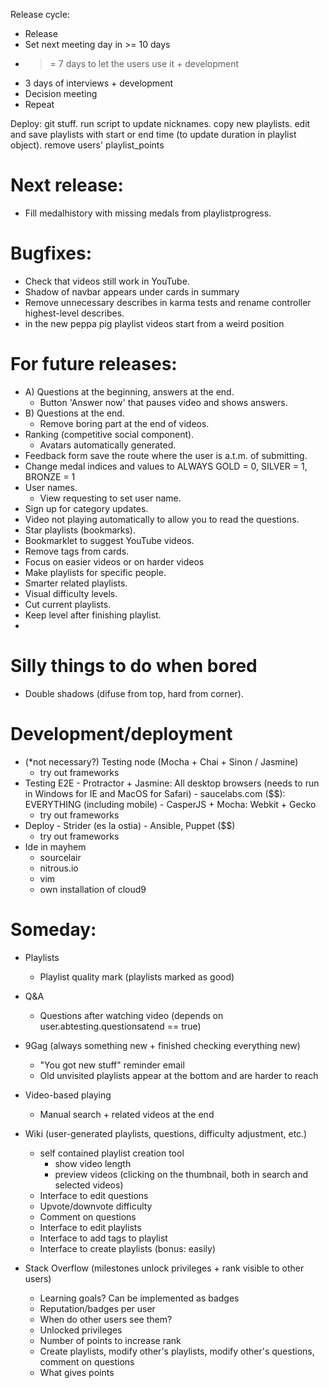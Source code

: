 Release cycle:
- Release
- Set next meeting day in >= 10 days
- >= 7 days to let the users use it  + development
- 3 days of interviews               + development
- Decision meeting
- Repeat

Deploy:
git stuff.
run script to update nicknames.
copy new playlists.
edit and save playlists with start or end time (to update duration in playlist object).
remove users' playlist_points

# Next release:

- Fill medalhistory with missing medals from playlistprogress.

# Bugfixes:

- Check that videos still work in YouTube.
- Shadow of navbar appears under cards in summary
- Remove unnecessary describes in karma tests and rename controller highest-level describes.
- in the new peppa pig playlist videos start from a weird position

# For future releases:
- A) Questions at the beginning, answers at the end.
    - Button 'Answer now' that pauses video and shows answers.
- B) Questions at the end.
    - Remove boring part at the end of videos.
- Ranking (competitive social component).
    - Avatars automatically generated.
- Feedback form save the route where the user is a.t.m. of submitting.
- Change medal indices and values to ALWAYS GOLD = 0, SILVER = 1, BRONZE = 1
- User names.
    - View requesting to set user name.
- Sign up for category updates.
- Video not playing automatically to allow you to read the questions.
- Star playlists (bookmarks).
- Bookmarklet to suggest YouTube videos.
- Remove tags from cards.
- Focus on easier videos or on harder videos
- Make playlists for specific people.
- Smarter related playlists.
- Visual difficulty levels.
- Cut current playlists.
- Keep level after finishing playlist.
- 

# Silly things to do when bored
- Double shadows (difuse from top, hard from corner).


# Development/deployment

- (*not necessary?) Testing node (Mocha + Chai + Sinon / Jasmine)
    - try out frameworks
- Testing E2E
        - Protractor + Jasmine: All desktop browsers (needs to run in Windows for IE and MacOS for Safari)
        - saucelabs.com ($$): EVERYTHING (including mobile)
        - CasperJS + Mocha: Webkit + Gecko
    - try out frameworks
- Deploy
        - Strider (es la ostia)
        - Ansible, Puppet ($$)
    - try out frameworks
- Ide in mayhem
    - sourcelair
    - nitrous.io
    - vim
    - own installation of cloud9


# Someday:

- Playlists
    - Playlist quality mark (playlists marked as good)

- Q&A
    * Questions after watching video (depends on user.abtesting.questionsatend == true)

- 9Gag (always something new + finished checking everything new)
    - "You got new stuff" reminder email
    * Old unvisited playlists appear at the bottom and are harder to reach

- Video-based playing
    - Manual search + related videos at the end

- Wiki (user-generated playlists, questions, difficulty adjustment, etc.)
    - self contained playlist creation tool
        - show video length
        - preview videos (clicking on the thumbnail, both in search and selected videos)
    - Interface to edit questions
    - Upvote/downvote difficulty
    - Comment on questions
    * Interface to edit playlists
    * Interface to add tags to playlist
    * Interface to create playlists (bonus: easily)

- Stack Overflow (milestones unlock privileges + rank visible to other users)
    - Learning goals? Can be implemented as badges
    - Reputation/badges per user
    - When do other users see them?
    - Unlocked privileges
    - Number of points to increase rank
    - Create playlists, modify other's playlists, modify other's questions, comment on questions
    - What gives points
